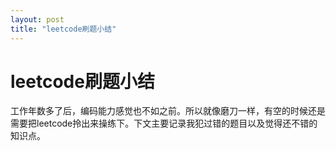```yaml
---
layout: post
title: "leetcode刷题小结"
---
```


# leetcode刷题小结

工作年数多了后，编码能力感觉也不如之前。所以就像磨刀一样，有空的时候还是需要把leetcode拎出来操练下。下文主要记录我犯过错的题目以及觉得还不错的知识点。

